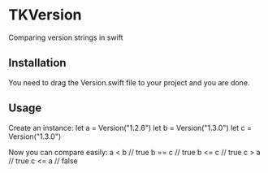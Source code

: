 # TKVersion
Comparing version strings in swift

## Installation
You need to drag the Version.swift file to your project and you are done.

## Usage
Create an instance:
	let a = Version("1.2.6")
	let b = Version("1.3.0")
	let c = Version("1.3.0")


Now you can compare easily:
	a < b // true
	b == c // true
	b <= c // true
	c > a // true
	c <= a // false